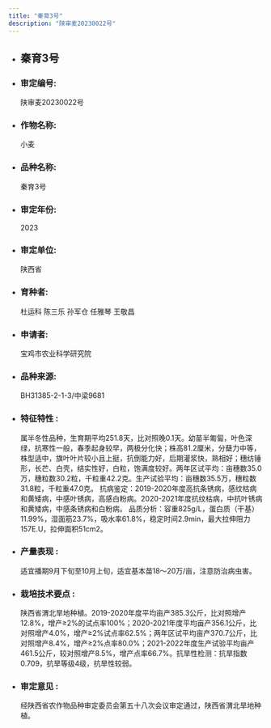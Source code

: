 ```yaml
---
title: "秦育3号"
description: "陕审麦20230022号"
---
```

* ## 秦育3号
* ###  审定编号:  
   陕审麦20230022号

*  ### 作物名称:  
   小麦

*   ###  品种名称: 
    秦育3号

*   ### 审定年份: 
    2023

*   ### 审定单位:  
    陕西省

*   ### 育种者:  
    杜运科 陈三乐 孙军仓 任雅琴 王敬昌

*   ### 申请者:  
    宝鸡市农业科学研究院

*   ### 品种来源:  
    BH31385-2-1-3/中梁9681

*   ### 特征特性 : 
    属半冬性品种，生育期平均251.8天，比对照晚0.1天。幼苗半匍匐，叶色深绿，抗寒性一般，春季起身较早，两极分化快；株高81.2厘米，分蘖力中等，株型适中，旗叶叶片较小且上挺，抗倒能力好，后期灌浆快，熟相好；穗纺锤形，长芒、白壳，结实性好，白粒，饱满度较好。两年区试平均：亩穗数35.0万，穗粒数30.2粒，千粒重42.2克。生产试验平均：亩穗数35.5万，穗粒数31.8粒，千粒重47.0克。
抗病鉴定：2019-2020年度高抗条锈病，感纹枯病和黄矮病，中感叶锈病，高感白粉病。2020-2021年度抗纹枯病，中抗叶锈病和黄矮病，中感条锈病和白粉病。
品质分析：容重825g/L，蛋白质（干基）11.99%，湿面筋23.7%，吸水率61.8%，稳定时间2.9min，最大拉伸阻力157E.U，拉伸面积51cm2。

*   ### 产量表现 : 
    适宜播期9月下旬至10月上旬，适宜基本苗18～20万/亩，注意防治病虫害。

*   ### 栽培技术要点 : 
    陕西省渭北旱地种植。2019-2020年度平均亩产385.3公斤，比对照增产12.8%，增产≥2%的试点率100%；2020-2021年度平均亩产356.1公斤，比对照增产4.0%，增产≥2%试点率62.5%；两年区试平均亩产370.7公斤，比对照增产8.4%，增产≥2%点率80.0%；2021-2022年度生产试验平均亩产461.5公斤，较对照增产8.5%，增产点率66.7%。抗旱性检测：抗旱指数0.709，抗旱等级4级，抗旱性较弱。

*   ### 审定意见 : 
    经陕西省农作物品种审定委员会第五十八次会议审定通过，陕西省渭北旱地种植。
